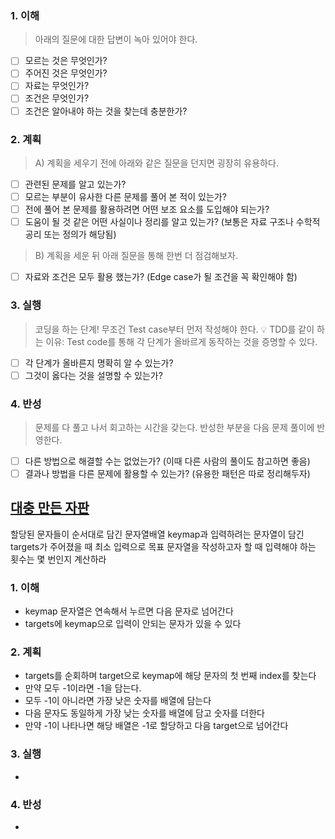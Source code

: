 ### 1. 이해
> 아래의 질문에 대한 답변이 녹아 있어야 한다.

- [ ] 모르는 것은 무엇인가?
- [ ] 주어진 것은 무엇인가?
- [ ] 자료는 무엇인가?
- [ ] 조건은 무엇인가?
- [ ] 조건은 알아내야 하는 것을 찾는데 충분한가?

### 2. 계획
> A) 계획을 세우기 전에 아래와 같은 질문을 던지면 굉장히 유용하다.

- [ ] 관련된 문제를 알고 있는가?
- [ ] 모르는 부분이 유사한 다른 문제를 풀어 본 적이 있는가?
- [ ] 전에 풀어 본 문제를 활용하려면 어떤 보조 요소를 도입해야 되는가?
- [ ] 도움이 될 것 같은 어떤 사실이나 정리를 알고 있는가? (보통은 자료 구조나 수학적 공리 또는 정의가 해당됨)

> B) 계획을 세운 뒤 아래 질문을 통해 한번 더 점검해보자.

- [ ] 자료와 조건은 모두 활용 했는가? (Edge case가 될 조건을 꼭 확인해야 함)

### 3. 실행
> 코딩을 하는 단계! 무조건 Test case부터 먼저 작성해야 한다.
💡 TDD를 같이 하는 이유: Test code를 통해 각 단계가 올바르게 동작하는 것을 증명할 수 있다.

- [ ] 각 단계가 올바른지 명확히 알 수 있는가?
- [ ] 그것이 옳다는 것을 설명할 수 있는가?

### 4. 반성
> 문제를 다 풀고 나서 회고하는 시간을 갖는다. 반성한 부분을 다음 문제 풀이에 반영한다.

- [ ] 다른 방법으로 해결할 수는 없었는가? (이때 다른 사람의 풀이도 참고하면 좋음)
- [ ] 결과나 방법을 다른 문제에 활용할 수 있는가? (유용한 패턴은 따로 정리해두자)

## [대충 만든 자판](https://school.programmers.co.kr/learn/courses/30/lessons/160586)
할당된 문자들이 순서대로 담긴 문자열배열 keymap과 입력하려는 문자열이 담긴 targets가 주어졌을 때 
최소 입력으로 목표 문자열을 작성하고자 할 때 입력해야 하는 횟수는 몇 번인지 계산하라

### 1. 이해
- keymap 문자열은 연속해서 누르면 다음 문자로 넘어간다
- targets에 keymap으로 입력이 안되는 문자가 있을 수 있다

### 2. 계획
- targets를 순회하며 target으로 keymap에 해당 문자의 첫 번째 index를 찾는다 
- 만약 모두 -1이라면 -1을 담는다. 
- 모두 -1이 아니라면 가장 낮은 숫자를 배열에 담는다
- 다음 문자도 동일하게 가장 낮는 숫자를 배열에 담고 숫자를 더한다 
- 만약 -1이 나타나면 해당 배열은 -1로 할당하고 다음 target으로 넘어간다 

### 3. 실행
- 

### 4. 반성
-
